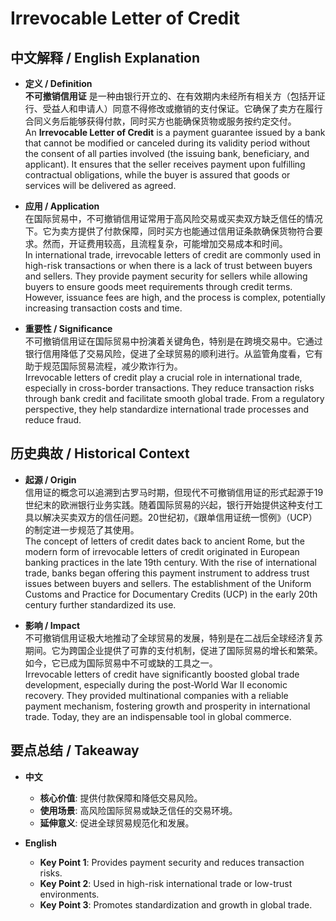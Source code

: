 # Irrevocable Letter of Credit

## 中文解释 / English Explanation

* **定义 / Definition**  
  **不可撤销信用证** 是一种由银行开立的、在有效期内未经所有相关方（包括开证行、受益人和申请人）同意不得修改或撤销的支付保证。它确保了卖方在履行合同义务后能够获得付款，同时买方也能确保货物或服务按约定交付。  
  An **Irrevocable Letter of Credit** is a payment guarantee issued by a bank that cannot be modified or canceled during its validity period without the consent of all parties involved (the issuing bank, beneficiary, and applicant). It ensures that the seller receives payment upon fulfilling contractual obligations, while the buyer is assured that goods or services will be delivered as agreed.

* **应用 / Application**  
  在国际贸易中，不可撤销信用证常用于高风险交易或买卖双方缺乏信任的情况下。它为卖方提供了付款保障，同时买方也能通过信用证条款确保货物符合要求。然而，开证费用较高，且流程复杂，可能增加交易成本和时间。  
  In international trade, irrevocable letters of credit are commonly used in high-risk transactions or when there is a lack of trust between buyers and sellers. They provide payment security for sellers while allowing buyers to ensure goods meet requirements through credit terms. However, issuance fees are high, and the process is complex, potentially increasing transaction costs and time.

* **重要性 / Significance**  
  不可撤销信用证在国际贸易中扮演着关键角色，特别是在跨境交易中。它通过银行信用降低了交易风险，促进了全球贸易的顺利进行。从监管角度看，它有助于规范国际贸易流程，减少欺诈行为。  
  Irrevocable letters of credit play a crucial role in international trade, especially in cross-border transactions. They reduce transaction risks through bank credit and facilitate smooth global trade. From a regulatory perspective, they help standardize international trade processes and reduce fraud.

## 历史典故 / Historical Context

* **起源 / Origin**  
  信用证的概念可以追溯到古罗马时期，但现代不可撤销信用证的形式起源于19世纪末的欧洲银行业务实践。随着国际贸易的兴起，银行开始提供这种支付工具以解决买卖双方的信任问题。20世纪初，《跟单信用证统一惯例》（UCP）的制定进一步规范了其使用。  
  The concept of letters of credit dates back to ancient Rome, but the modern form of irrevocable letters of credit originated in European banking practices in the late 19th century. With the rise of international trade, banks began offering this payment instrument to address trust issues between buyers and sellers. The establishment of the Uniform Customs and Practice for Documentary Credits (UCP) in the early 20th century further standardized its use.

* **影响 / Impact**  
  不可撤销信用证极大地推动了全球贸易的发展，特别是在二战后全球经济复苏期间。它为跨国企业提供了可靠的支付机制，促进了国际贸易的增长和繁荣。如今，它已成为国际贸易中不可或缺的工具之一。  
  Irrevocable letters of credit have significantly boosted global trade development, especially during the post-World War II economic recovery. They provided multinational companies with a reliable payment mechanism, fostering growth and prosperity in international trade. Today, they are an indispensable tool in global commerce.

## 要点总结 / Takeaway

* **中文**  
  - **核心价值**: 提供付款保障和降低交易风险。  
  - **使用场景**: 高风险国际贸易或缺乏信任的交易环境。  
  - **延伸意义**: 促进全球贸易规范化和发展。

* **English**  
  - **Key Point 1**: Provides payment security and reduces transaction risks.  
  - **Key Point 2**: Used in high-risk international trade or low-trust environments.  
  - **Key Point 3**: Promotes standardization and growth in global trade.